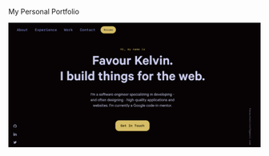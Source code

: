 My Personal Portfolio

![demo](https://raw.githubusercontent.com/fakela/fakela.github.io/master/src/images/demo.png)
